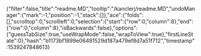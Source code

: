 {"filter":false,"title":"readme.MD","tooltip":"/kanclerj/readme.MD","undoManager":{"mark":-1,"position":-1,"stack":[]},"ace":{"folds":[],"scrolltop":0,"scrollleft":0,"selection":{"start":{"row":0,"column":8},"end":{"row":0,"column":8},"isBackwards":false},"options":{"guessTabSize":true,"useWrapMode":false,"wrapToView":true},"firstLineState":0},"hash":"b1173bf1899e06491529d187a479ef8d7a51f712","timestamp":1539247848613}